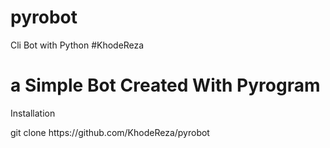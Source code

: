 # pyrobot
Cli Bot with Python
#KhodeReza
<h1>a Simple Bot Created With Pyrogram</h1>

<p>Installation</p
  <h2>git clone https://github.com/KhodeReza/pyrobot</h2>

